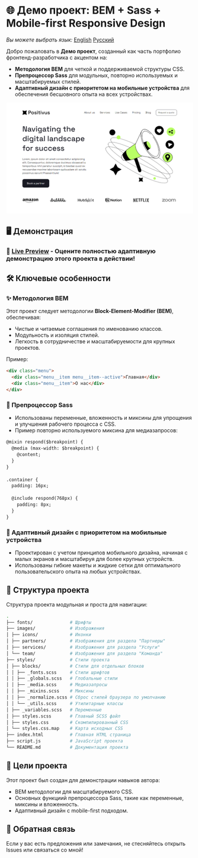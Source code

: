 
# 🌐 Демо проект: BEM + Sass + Mobile-first Responsive Design 
*Вы можете выбрать язык:* [English](README.md) [Русский](README.ru.md)

Добро пожаловать в **Демо проект**, созданный как часть портфолио фронтенд-разработчика с акцентом на:

- **Методология BEM** для четкой и поддерживаемой структуры CSS.
- **Препроцессор Sass** для модульных, повторно используемых и масштабируемых стилей.
- **Адаптивный дизайн с приоритетом на мобильные устройства** для обеспечения бесшовного опыта на всех устройствах.

<!-- markdownlint-disable MD033 MD041 -->
<p align="center">
<a href="https://vladchashush.github.io/positivus-landing/"><img src="positivus_screenshot_hero.png" /></a>
</p>
<!-- markdownlint-enable MD033 -->
  
## 🖥️ Демонстрация
### 🎯 [Live Preview](https://vladchashush.github.io/positivus-landing/) - Оцените полностью адаптивную демонстрацию этого проекта в действии!

## 🛠️ Ключевые особенности

### ✨ Методология BEM
Этот проект следует методологии **Block-Element-Modifier (BEM)**, обеспечивая:
- Чистые и читаемые соглашения по именованию классов.
- Модульность и изоляция стилей.
- Легкость в сотрудничестве и масштабируемости для крупных проектов.

Пример:
```html
<div class="menu">
  <div class="menu__item menu__item--active">Главная</div>
  <div class="menu__item">О нас</div>
</div>
```

### 🎨 Препроцессор Sass
- Использованы переменные, вложенность и миксины для упрощения и улучшения рабочего процесса с CSS.
- Пример повторно используемого миксина для медиазапросов:

```html
@mixin respond($breakpoint) {
  @media (max-width: $breakpoint) {
    @content;
  }
}

.container {
  padding: 16px;

  @include respond(768px) {
    padding: 8px;
  }
}
```

### 📱 Адаптивный дизайн с приоритетом на мобильные устройства
- Проектирован с учетом принципов мобильного дизайна, начиная с малых экранов и масштабируя для более крупных устройств.
- Использованы гибкие макеты и жидкие сетки для оптимального пользовательского опыта на любых устройствах.

## 📂 Структура проекта
Структура проекта модульная и проста для навигации:

```bash
.
├── fonts/              # Шрифты
├── images/             # Изображения
│ ├── icons/            # Иконки
│ ├── partners/         # Изображения для раздела "Партнеры"
│ ├── services/         # Изображения для раздела "Услуги"
│ └── team/             # Изображения для раздела "Команда"
├── styles/             # Стили проекта
│ ├── blocks/           # Стили для отдельных блоков
│ │ ├── _fonts.scss     # Стили шрифтов
│ │ ├── _globals.scss   # Глобальные стили
│ │ ├── _media.scss     # Медиазапросы
│ │ ├── _mixins.scss    # Миксины
│ │ ├── _normalize.scss # Сброс стилей браузера по умолчанию
│ │ └── _utils.scss     # Утилитарные классы
│ ├── _variables.scss   # Переменные
│ ├── styles.scss       # Главный SCSS файл
│ ├── styles.css        # Скомпилированный CSS
│ └── styles.css.map    # Карта исходных CSS
├── index.html          # Главная HTML страница
├── script.js           # JavaScript проекта
└── README.md           # Документация проекта
```

## 🎯 Цели проекта
Этот проект был создан для демонстрации навыков автора:

* BEM методологии для масштабируемого CSS.
* Основных функциий препроцессора Sass, такие как переменные, миксины и вложенность.
* Адаптивный дизайн с mobile-first подходом.

## 📢 Обратная связь
Если у вас есть предложения или замечания, не стесняйтесь открыть Issues или связаться со мной!
